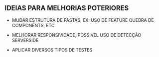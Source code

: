 ## IDEIAS PARA MELHORIAS POTERIORES

- MUDAR ESTRUTURA DE PASTAS, EX: USO DE FEATURE QUEBRA DE COMPONENTS, ETC
- MELHORAR RESPONSIVIDADE, POSSIVEL USO DE DETECÇÃO SERVERSIDE

- APLICAR DIVERSOS TIPOS DE TESTES
